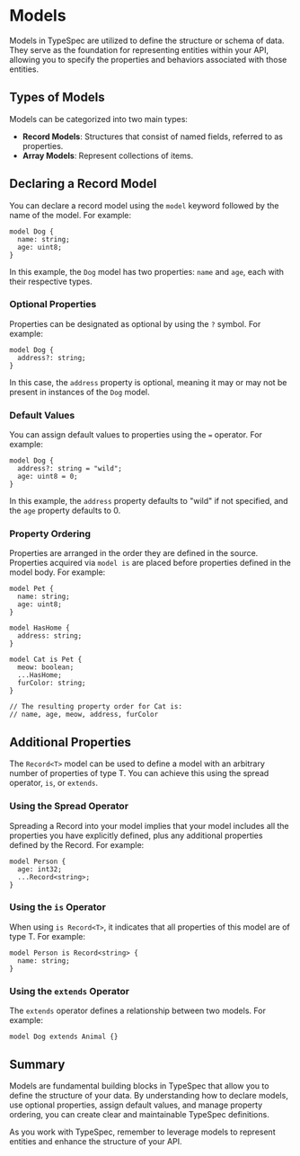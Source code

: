 # Models

Models in TypeSpec are utilized to define the structure or schema of data. They serve as the foundation for representing entities within your API, allowing you to specify the properties and behaviors associated with those entities.

## Types of Models

Models can be categorized into two main types:

- **Record Models**: Structures that consist of named fields, referred to as properties.
- **Array Models**: Represent collections of items.

## Declaring a Record Model

You can declare a record model using the `model` keyword followed by the name of the model. For example:

```typespec
model Dog {
  name: string;
  age: uint8;
}
```

In this example, the `Dog` model has two properties: `name` and `age`, each with their respective types.

### Optional Properties

Properties can be designated as optional by using the `?` symbol. For example:

```typespec
model Dog {
  address?: string;
}
```

In this case, the `address` property is optional, meaning it may or may not be present in instances of the `Dog` model.

### Default Values

You can assign default values to properties using the `=` operator. For example:

```typespec
model Dog {
  address?: string = "wild";
  age: uint8 = 0;
}
```

In this example, the `address` property defaults to "wild" if not specified, and the `age` property defaults to 0.

### Property Ordering

Properties are arranged in the order they are defined in the source. Properties acquired via `model is` are placed before properties defined in the model body. For example:

```typespec
model Pet {
  name: string;
  age: uint8;
}

model HasHome {
  address: string;
}

model Cat is Pet {
  meow: boolean;
  ...HasHome;
  furColor: string;
}

// The resulting property order for Cat is:
// name, age, meow, address, furColor
```

## Additional Properties

The `Record<T>` model can be used to define a model with an arbitrary number of properties of type T. You can achieve this using the spread operator, `is`, or `extends`.

### Using the Spread Operator

Spreading a Record into your model implies that your model includes all the properties you have explicitly defined, plus any additional properties defined by the Record. For example:

```typespec
model Person {
  age: int32;
  ...Record<string>;
}
```

### Using the `is` Operator

When using `is Record<T>`, it indicates that all properties of this model are of type T. For example:

```typespec
model Person is Record<string> {
  name: string;
}
```

### Using the `extends` Operator

The `extends` operator defines a relationship between two models. For example:

```typespec
model Dog extends Animal {}
```

## Summary

Models are fundamental building blocks in TypeSpec that allow you to define the structure of your data. By understanding how to declare models, use optional properties, assign default values, and manage property ordering, you can create clear and maintainable TypeSpec definitions.

As you work with TypeSpec, remember to leverage models to represent entities and enhance the structure of your API.
